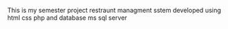 This is my semester project restraunt managment sstem developed using html css php and database ms sql server
